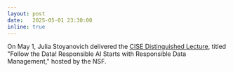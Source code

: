```yaml
---
layout: post
date:   2025-05-01 23:30:00
inline: true
---
```


On May 1, Julia Stoyanovich delivered the [CISE Distinguished Lecture](https://www.nsf.gov/events/follow-data-responsible-ai-starts-responsible-data), titled "Follow the Data! Responsible AI Starts with Responsible Data Management," hosted by the NSF. 


